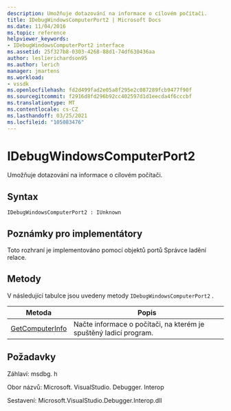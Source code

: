 ```yaml
---
description: Umožňuje dotazování na informace o cílovém počítači.
title: IDebugWindowsComputerPort2 | Microsoft Docs
ms.date: 11/04/2016
ms.topic: reference
helpviewer_keywords:
- IDebugWindowsComputerPort2 interface
ms.assetid: 25f327b8-0303-4268-88d1-74df630436aa
author: leslierichardson95
ms.author: lerich
manager: jmartens
ms.workload:
- vssdk
ms.openlocfilehash: fd2d499fad2e05a8f295e2c087289fcb9477f90f
ms.sourcegitcommit: f2916d8fd296b92cc402597d1d1eecda4f6cccbf
ms.translationtype: MT
ms.contentlocale: cs-CZ
ms.lasthandoff: 03/25/2021
ms.locfileid: "105083476"
---
```

# <a name="idebugwindowscomputerport2"></a>IDebugWindowsComputerPort2
Umožňuje dotazování na informace o cílovém počítači.

## <a name="syntax"></a>Syntax

```
IDebugWindowsComputerPort2 : IUnknown
```

## <a name="notes-for-implementers"></a>Poznámky pro implementátory
 Toto rozhraní je implementováno pomocí objektů portů Správce ladění relace.

## <a name="methods"></a>Metody
 V následující tabulce jsou uvedeny metody `IDebugWindowsComputerPort2` .

|Metoda|Popis|
|------------|-----------------|
|[GetComputerInfo](../../../extensibility/debugger/reference/idebugwindowscomputerport2-getcomputerinfo.md)|Načte informace o počítači, na kterém je spuštěný ladicí program.|

## <a name="requirements"></a>Požadavky
 Záhlaví: msdbg. h

 Obor názvů: Microsoft. VisualStudio. Debugger. Interop

 Sestavení: Microsoft.VisualStudio.Debugger.Interop.dll

